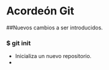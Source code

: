 # Acordeón Git
##Nuevos cambios a ser introducidos.
### $ git init
- Inicializa un nuevo repositorio.
- 



